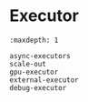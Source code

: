 # Executor

```{toctree}
:maxdepth: 1

async-executors
scale-out
gpu-executor
external-executor
debug-executor
```